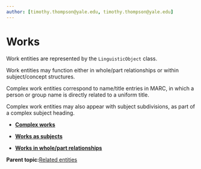 ```yaml
---
author: [timothy.thompson@yale.edu, timothy.thompson@yale.edu]
---
```


# Works

Work entities are represented by the `LinguisticObject` class.

Work entities may function either in whole/part relationships or within subject/concept structures.

Complex work entities correspond to name/title entries in MARC, in which a person or group name is directly related to a uniform title.

Complex work entities may also appear with subject subdivisions, as part of a complex subject heading.

-   **[Complex works](../tasks/concepts/name_title_entries.md)**  

-   **[Works as subjects](../tasks/name-title/works_as_subjects.md)**  

-   **[Works in whole/part relationships](../tasks/name-title/works_as_whole_part.md)**  


**Parent topic:**[Related entities](../tasks/related_entities.md)

